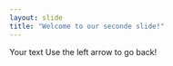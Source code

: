 ```yaml
---
layout: slide
title: "Welcome to our seconde slide!"
---
```

Your text
Use the left arrow to go back!
